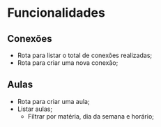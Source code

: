 # Funcionalidades

## Conexões

- Rota para listar o total de conexões realizadas;
- Rota para criar uma nova conexão; 

## Aulas

- Rota para criar uma aula;
- Listar aulas;
  - Filtrar por matéria, dia da semana e horário;
